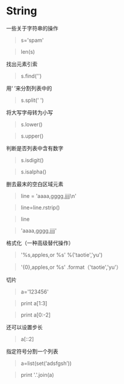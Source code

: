 # String
一些关于字符串的操作 
> s='spam'

> len(s)

 找出元素引索
> s.find('')

用‘ ’来分割列表中的

> s.split(' ')

将大写字母转为小写
> s.lower()

> s.upper()

判断是否列表中含有数字
> s.isdigit()

>s.isalpha()

删去最末的空白区域元素
> line = 'aaaa,gggg,jjjj\n'

> line=line.rstrip()

> line

> 'aaaa,gggg,jjjj'

格式化（一种高级替代操作）
> '%s,apples,or %s' %('taotie','yu')

> '{0},apples,or %s' .format（'taotie','yu'）

切片
> a='123456'

> print a[1:3]

> print a[0:-2]

还可以设置步长
> a[::2]

指定符号分割一个列表
> a=list(set(‘adsfgsh’))

> print '.'.join(a)





	
